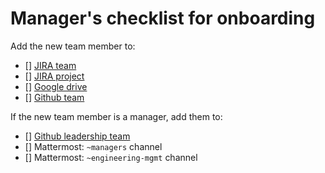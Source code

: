 # Manager's checklist for onboarding

Add the new team member to:
- [] [JIRA team](https://warthogs.atlassian.net/jira/people/team/17722933-a297-42b7-922a-b931cb2ef9b1)
- [] [JIRA project](https://warthogs.atlassian.net/plugins/servlet/project-config/ISD/people)
- [] [Google drive](https://drive.google.com/drive/folders/0ABU76T1WojKcUk9PVA)
- [] [Github team](https://warthogs.atlassian.net/jira/people/team/17722933-a297-42b7-922a-b931cb2ef9b1)

If the new team member is a manager, add them to:
- [] [Github leadership team](https://github.com/orgs/canonical/teams/is-devops-leadership)
- [] Mattermost: `~managers` channel
- [] Mattermost: `~engineering-mgmt` channel
